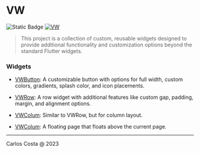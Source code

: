 # VW

![Static Badge](https://img.shields.io/badge/Flutter_package-blue)
[![VW](https://github.com/C4co/vw/actions/workflows/dart.yml/badge.svg)](https://github.com/C4co/vw/actions/workflows/dart.yml)

> This project is a collection of custom, reusable widgets designed to provide additional functionality and customization options beyond the standard Flutter widgets.

### Widgets

- [VWButton](https://github.com/C4co/vw/blob/master/docs/vw_button.md): A customizable button with options for full width, custom colors, gradients, splash color, and icon placements.

- [VWRow](https://github.com/C4co/vw/blob/master/docs/vw_column.md): A row widget with additional features like custom gap, padding, margin, and
alignment options.

- [VWColum](https://github.com/C4co/vw/blob/master/docs/vw_row.md): Similar to VWRow, but for column layout.

- [VWColum](https://github.com/C4co/vw/blob/master/docs/vw_page.md): A floating page that floats above the current page.

---

Carlos Costa @ 2023
